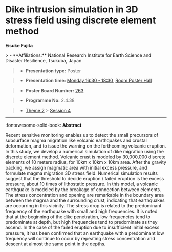 # Dike intrusion simulation in 3D stress field using discrete element method

**Eisuke Fujita**

<!-- more -->> - **Affiliations:** National Research Institute for Earth Science and Disaster Resilience, Tsukuba, Japan

> - **Presentation type:** Poster

> - **Presentation time:** [Monday 16:30 - 18:30](../sessions_comparison.md#__tabbed_1_6), [Room Poster Hall](../maps_venue.md#__tabbed_1_1)

> - **Poster Board Number:** [263](../map_poster_boards.md#monday)

> - **Programme No:** 2.4.38

> - [Theme 2](../theme2.md) > [Session 4](../sessions/session-2-4.md)

--- 

:fontawesome-solid-book: **Abstract**

Recent sensitive monitoring enables us to detect the small precursors of subsurface magma migration like volcanic earthquakes and crustal deformation, and to issue the warning on the forthcoming volcanic eruption. In this study, we develop a numerical simulation of dike migration using the discrete element method. Volcanic crust is modeled by 30,000,000 discrete elements of 10 meters radius, for 10km x 10km x 10km area. After the gravity packing, we assign magmatic area with initial excess pressure, and formulate magma migration 3D stress field. Numerical simulation results suggest that the threshold to decide eruption / failed eruption is the excess pressure, about 10 times of lithostatic pressure. In this model, a volcanic earthquake is modeled by the breakage of connection between elements. The stress concentration and opening are remarkable in the boundary area between the magma and the surrounding crust, indicating that earthquakes are occurring in this vicinity. The stress drop is related to the predominant frequency of the earthquake with small and high frequencies. It is noted that at the beginning of the dike penetration, low frequencies tend to predominate at depth, but high frequencies tend to predominate as they ascend. In the case of the failed eruption due to insufficient initial excess pressure, it has been confirmed that an earthquake with a predominant low frequency will continue to occur by repeating stress concentration and descent at almost the same point in the depths.

